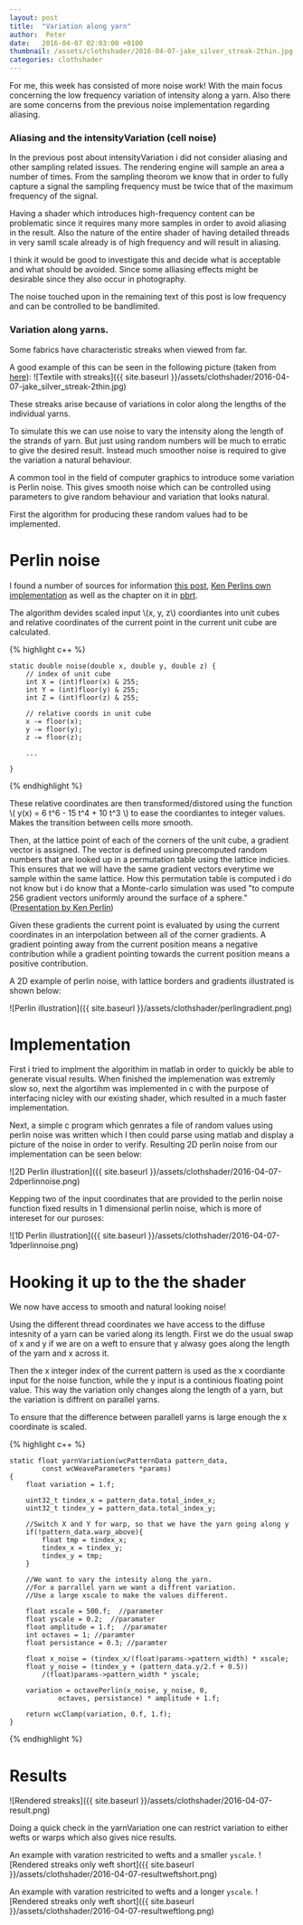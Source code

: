 ```yaml
---
layout: post
title:  "Variation along yarn"
author:  Peter
date:   2016-04-07 02:03:00 +0100
thumbnail: /assets/clothshader/2016-04-07-jake_silver_streak-2thin.jpg
categories: clothshader
---
```


For me, this week has consisted of more noise work! With the main focus concerning the low frequency variation of intensity along a yarn. Also there are some concerns from the previous noise implementation regarding aliasing.

### Aliasing and the intensityVariation (cell noise)
In the previous post about intensityVariation i did not consider aliasing and other sampling related issues. The rendering engine will sample an area a number of times. From the sampling theorom we know that in order to fully capture a signal the sampling frequency must be twice that of the maximum frequency of the signal.

Having a shader which introduces high-frequency content can be problematic since it requires many more samples in order to avoid aliasing in the result. Also the nature of the entire shader of having detailed threads in very samll scale already is of high frequency and will result in aliasing. 

I think it would be good to investigate this and decide what is acceptable and what should be avoided. Since some alliasing effects might be desirable since they also occur in photography.

The noise touched upon in the remaining text of this post is low frequency and can be controlled to be bandlimited. 

### Variation along yarns.

Some fabrics have characteristic streaks when viewed from far. 

A good example of this can be seen in the following picture (taken from [here](http://www.charlesparsonsinteriors.com/jake-silver-streak.html)):
![Textile with streaks]({{ site.baseurl }}/assets/clothshader/2016-04-07-jake_silver_streak-2thin.jpg)

These streaks arise because of variations in color along the lengths of the individual yarns. 

To simulate this we can use noise to vary the intensity along the length of the strands of yarn. But just using random numbers will be much to erratic to give the desired result. Instead much smoother noise is required to give the variation a natural behaviour.

A common tool in the field of computer graphics to introduce some variation is Perlin noise. This gives smooth noise which can be controlled using parameters to give random behaviour and variation that looks natural. 

First the algorithm for producing these random values had to be implemented. 

# Perlin noise
I found a number of sources for information [this post](http://flafla2.github.io/2014/08/09/perlinnoise.html), [Ken Perlins own implementation](http://mrl.nyu.edu/~perlin/noise/) as well as the chapter on it in [pbrt](http://www.pbrt.org/).

The algorithm devides scaled input \\(x, y, z\\) coordiantes into unit cubes and relative coordinates of the current point in the current unit cube are calculated.

{% highlight c++ %}

    static double noise(double x, double y, double z) {
        // index of unit cube
        int X = (int)floor(x) & 255;
        int Y = (int)floor(y) & 255;
        int Z = (int)floor(z) & 255;

        // relative coords in unit cube
        x -= floor(x);
        y -= floor(y);
        z -= floor(z);
    
        ...

    }
{% endhighlight %}

These relative coordinates are then transformed/distored using the function \\( y(x) = 6 t^6 - 15 t^4 + 10 t^3 \\) to ease the coordiantes to integer values. Makes the transition between cells more smooth.

Then, at the lattice point of each of the corners of the unit cube, a gradient vector is assigned. The vector is defined using precomputed random numbers that are looked up in a permutation table using the lattice indicies. This ensures that we will have the same gradient vectors everytime we sample within the same lattice. How this permutation table is computed i do not know but i do know that a Monte-carlo simulation was used "to compute 256 gradient vectors uniformly around the surface of a sphere." ([Presentation by Ken Perlin](http://www.noisemachine.com/talk1/))

Given these gradients the current point is evaluated by using the current coordinates in an interpolation between all of the corner gradients. A gradient pointing away from the current position means a negative contribution while a gradient pointing towards the current position means a positive contribution.

A 2D example of perlin noise, with lattice borders and gradients illustrated is shown below:

![Perlin illustration]({{ site.baseurl }}/assets/clothshader/perlingradient.png)


# Implementation

First i tried to implment the algorithim in matlab in order to quickly be able to generate visual results. When finished the implemenation was extremly slow so, next the algortihm was implemented in c with the purpose of interfacing nicley with our existing shader, which resulted in a much faster implementation.

Next, a simple c program which genrates a file of random values using perlin noise was written which I then could parse using matlab and display a picture of the noise in order to verify. Resulting 2D perlin noise from our implementation can be seen below:

 ![2D Perlin illustration]({{ site.baseurl }}/assets/clothshader/2016-04-07-2dperlinnoise.png)


Kepping two of the input coordinates that are provided to the perlin noise function fixed results in 1 dimensional perlin noise, which is more of intereset for our puroses:
 
![1D Perlin illustration]({{ site.baseurl }}/assets/clothshader/2016-04-07-1dperlinnoise.png)

# Hooking it up to the the shader
We now have access to smooth and natural looking noise!

Using the different thread coordinates we have access to the diffuse intesnity of a yarn can be varied along its length. First we do the usual swap of x and y if we are on a weft to ensure that y alwasy goes along the length of the yarn and x across it.

Then the x integer index of the current pattern is used as the x coordiante input for the noise function, while the y input is a continious floating point value. This way the variation only changes along the length of a yarn, but the variation is diffrent on parallel yarns. 

To ensure that the difference between parallell yarns is large enough the x coordinate is scaled.

{% highlight c++ %}

    static float yarnVariation(wcPatternData pattern_data, 
            const wcWeaveParameters *params)
    {
        float variation = 1.f;

        uint32_t tindex_x = pattern_data.total_index_x;
        uint32_t tindex_y = pattern_data.total_index_y;

        //Switch X and Y for warp, so that we have the yarn going along y
        if(!pattern_data.warp_above){
            float tmp = tindex_x;
            tindex_x = tindex_y;
            tindex_y = tmp;
        }

        //We want to vary the intesity along the yarn.
        //For a parrallel yarn we want a diffrent variation. 
        //Use a large xscale to make the values different.
        
        float xscale = 500.f;  //parameter
        float yscale = 0.2;  //paramater
        float amplitude = 1.f;  //paramater
        int octaves = 1; //paramter
        float persistance = 0.3; //paramter

        float x_noise = (tindex_x/(float)params->pattern_width) * xscale;
        float y_noise = (tindex_y + (pattern_data.y/2.f + 0.5))
            /(float)params->pattern_width * yscale;

        variation = octavePerlin(x_noise, y_noise, 0,
                octaves, persistance) * amplitude + 1.f;

        return wcClamp(variation, 0.f, 1.f);
    }
{% endhighlight %}



# Results
![Rendered streaks]({{ site.baseurl }}/assets/clothshader/2016-04-07-result.png)

Doing a quick check in the yarnVariation one can restrict variation to either wefts or warps which also gives nice results.

An example with varation restricited to wefts and a smaller `yscale`.
![Rendered streaks only weft short]({{ site.baseurl }}/assets/clothshader/2016-04-07-resultweftshort.png)

An example with varation restricited to wefts and a longer `yscale`.
![Rendered streaks only weft short]({{ site.baseurl }}/assets/clothshader/2016-04-07-resultweftlong.png)
